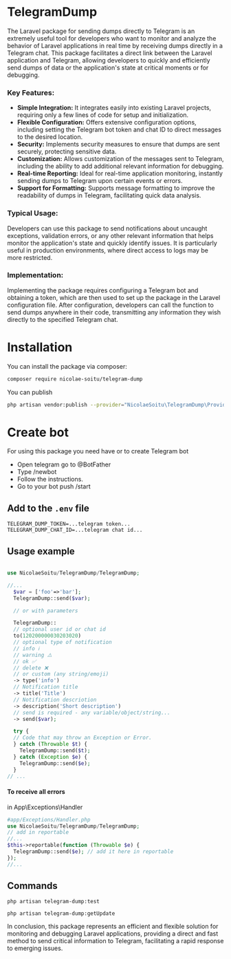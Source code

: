 # TelegramDump
The Laravel package for sending dumps directly to Telegram is an extremely useful tool for developers who want to monitor and analyze the behavior of Laravel applications in real time by receiving dumps directly in a Telegram chat. This package facilitates a direct link between the Laravel application and Telegram, allowing developers to quickly and efficiently send dumps of data or the application's state at critical moments or for debugging.

### Key Features:
- **Simple Integration:** It integrates easily into existing Laravel projects, requiring only a few lines of code for setup and initialization.
- **Flexible Configuration:** Offers extensive configuration options, including setting the Telegram bot token and chat ID to direct messages to the desired location.
- **Security:** Implements security measures to ensure that dumps are sent securely, protecting sensitive data.
- **Customization:** Allows customization of the messages sent to Telegram, including the ability to add additional relevant information for debugging.
- **Real-time Reporting:** Ideal for real-time application monitoring, instantly sending dumps to Telegram upon certain events or errors.
- **Support for Formatting:** Supports message formatting to improve the readability of dumps in Telegram, facilitating quick data analysis.

### Typical Usage:

Developers can use this package to send notifications about uncaught exceptions, validation errors, or any other relevant information that helps monitor the application's state and quickly identify issues. It is particularly useful in production environments, where direct access to logs may be more restricted.


### Implementation:

Implementing the package requires configuring a Telegram bot and obtaining a token, which are then used to set up the package in the Laravel configuration file. After configuration, developers can call the function to send dumps anywhere in their code, transmitting any information they wish directly to the specified Telegram chat.


# Installation
You can install the package via composer:

```bash
composer require nicolae-soitu/telegram-dump
```

You can publish
```bash
php artisan vendor:publish --provider="NicolaeSoitu\TelegramDump\Providers\TelegramDumpServiceProvider"
```


# Create bot
For using this package you need have or to create Telegram bot

- Open telegram go to @BotFather
- Type /newbot
- Follow the instructions.
- Go to your bot push /start

## Add to the `.env` file
```
TELEGRAM_DUMP_TOKEN=...telegram token...
TELEGRAM_DUMP_CHAT_ID=...telegram chat id...
```

## Usage example
```php

use NicolaeSoitu/TelegramDump/TelegramDump;

//...
  $var = ['foo'=>'bar'];
  TelegramDump::send($var);

  // or with parameters

  TelegramDump::
  // optional user id or chat id
  to(120200000030203020)
  // optional type of notification
  // info ℹ️
  // warning ⚠️
  // ok ✅
  // delete ❌
  // or custom (any string/emoji)
  -> type('info')
  // Notification title
  -> title('Title')
  // Notification descriotion
  -> description('Short description')
  // send is required - any variable/object/string...
  -> send($var);

  try {
  // Code that may throw an Exception or Error.
  } catch (Throwable $t) {
    TelegramDump::send($t);
  } catch (Exception $e) {
    TelegramDump::send($e);
  }
// ...
```

#### To receive all errors
in App\Exceptions\Handler
```php
#app/Exceptions/Handler.php
use NicolaeSoitu/TelegramDump/TelegramDump;
// add in reportable
//...
$this->reportable(function (Throwable $e) {
  TelegramDump::send($e); // add it here in reportable
});
//...
```

## Commands
```
php artisan telegram-dump:test
```

```
php artisan telegram-dump:getUpdate
```

In conclusion, this package represents an efficient and flexible solution for monitoring and debugging Laravel applications, providing a direct and fast method to send critical information to Telegram, facilitating a rapid response to emerging issues.

